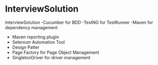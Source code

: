 # InterviewSolution
InterviewSolution
-Cucumber for BDD
-TestNG for TestRunner
-Maven for dependency management 
- Maven reporting plugin
- Selenium Automation Tool
- Design Patter
- Page Factory for Page Object Management
- SingletonDriver for driver management
